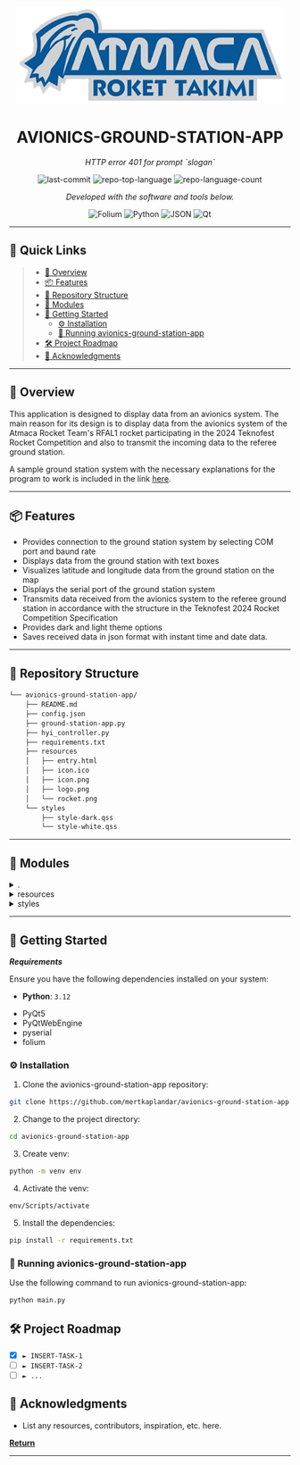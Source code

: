 <p align="center">
  <img src="resources/logo.png"/>
</p>
<p align="center">
    <h1 align="center">AVIONICS-GROUND-STATION-APP</h1>
</p>
<p align="center">
    <em>HTTP error 401 for prompt `slogan`</em>
</p>
<p align="center">
	<!-- <img src="https://img.shields.io/github/license/mertkaplandar/avionics-ground-station-app?style=flat&color=0080ff" alt="license"> -->
	<img src="https://img.shields.io/github/last-commit/mertkaplandar/avionics-ground-station-app?style=flat&logo=git&logoColor=white&color=0080ff" alt="last-commit">
	<img src="https://img.shields.io/github/languages/top/mertkaplandar/avionics-ground-station-app?style=flat&color=0080ff" alt="repo-top-language">
	<img src="https://img.shields.io/github/languages/count/mertkaplandar/avionics-ground-station-app?style=flat&color=0080ff" alt="repo-language-count">
<p>
<p align="center">
		<em>Developed with the software and tools below.</em>
</p>
<p align="center">
	<img src="https://img.shields.io/badge/Folium-77B829.svg?style=flat&logo=Folium&logoColor=white" alt="Folium">
	<img src="https://img.shields.io/badge/Python-3776AB.svg?style=flat&logo=Python&logoColor=white" alt="Python">
	<img src="https://img.shields.io/badge/JSON-000000.svg?style=flat&logo=JSON&logoColor=white" alt="JSON">
    <img src="https://img.shields.io/badge/Qt-000000.svg?style=flat&logo=Qt" alt="Qt">
</p>
<hr>

## 🔗 Quick Links

> - [📍 Overview](#-overview)
> - [📦 Features](#-features)
> - [📂 Repository Structure](#-repository-structure)
> - [🧩 Modules](#-modules)
> - [🚀 Getting Started](#-getting-started)
>   - [⚙️ Installation](#️-installation)
>   - [🤖 Running avionics-ground-station-app](#-running-avionics-ground-station-app)
> - [🛠 Project Roadmap](#-project-roadmap)
> - [👏 Acknowledgments](#-acknowledgments)
<!-- > - [🤝 Contributing](#-contributing) -->
<!-- > - [📄 License](#-license) -->


---

## 📍 Overview

This application is designed to display data from an avionics system. The main reason for its design is to display data from the avionics system of the Atmaca Rocket Team's RFAL1 rocket participating in the 2024 Teknofest Rocket Competition and also to transmit the incoming data to the referee ground station.

A sample ground station system with the necessary explanations for the program to work is included in the link [here](https://github.com/mertkaplandar/rocket-ground-station-hardware).

---

## 📦 Features

- Provides connection to the ground station system by selecting COM port and baund rate
- Displays data from the ground station with text boxes
- Visualizes latitude and longitude data from the ground station on the map
- Displays the serial port of the ground station system
- Transmits data received from the avionics system to the referee ground station in accordance with the structure in the Teknofest 2024 Rocket Competition Specification
- Provides dark and light theme options
- Saves received data in json format with instant time and date data.

---

## 📂 Repository Structure

```sh
└── avionics-ground-station-app/
    ├── README.md
    ├── config.json
    ├── ground-station-app.py
    ├── hyi_controller.py
    ├── requirements.txt
    ├── resources
    │   ├── entry.html
    │   ├── icon.ico
    │   ├── icon.png
    │   ├── logo.png
    │   └── rocket.png
    └── styles
        ├── style-dark.qss
        └── style-white.qss
```

---

## 🧩 Modules

<details closed><summary>.</summary>

| File                                                                                                                    | Summary                                           |
| ---                                                                                                                     | ---                                               |
| [config.json](https://github.com/mertkaplandar/avionics-ground-station-app/blob/master/config.json)                     | HTTP error 401 for prompt `config.json`           |
| [ground-station-app.py](https://github.com/mertkaplandar/avionics-ground-station-app/blob/master/ground-station-app.py) | HTTP error 401 for prompt `ground-station-app.py` |
| [hyi_controller.py](https://github.com/mertkaplandar/avionics-ground-station-app/blob/master/hyi_controller.py)         | HTTP error 401 for prompt `hyi_controller.py`     |
| [requirements.txt](https://github.com/mertkaplandar/avionics-ground-station-app/blob/master/requirements.txt)           | HTTP error 401 for prompt `requirements.txt`      |

</details>

<details closed><summary>resources</summary>

| File                                                                                                        | Summary                                          |
| ---                                                                                                         | ---                                              |
| [entry.html](https://github.com/mertkaplandar/avionics-ground-station-app/blob/master/resources/entry.html) | HTTP error 401 for prompt `resources/entry.html` |

</details>

<details closed><summary>styles</summary>

| File                                                                                                               | Summary                                            |
| ---                                                                                                                | ---                                                |
| [style-dark.qss](https://github.com/mertkaplandar/avionics-ground-station-app/blob/master/styles/style-dark.qss)   | HTTP error 401 for prompt `styles/style-dark.qss`  |
| [style-white.qss](https://github.com/mertkaplandar/avionics-ground-station-app/blob/master/styles/style-white.qss) | HTTP error 401 for prompt `styles/style-white.qss` |

</details>

---

## 🚀 Getting Started

***Requirements***

Ensure you have the following dependencies installed on your system:

* **Python**: `3.12`

- PyQt5
- PyQtWebEngine
- pyserial
- folium

### ⚙️ Installation

1. Clone the avionics-ground-station-app repository:

```sh
git clone https://github.com/mertkaplandar/avionics-ground-station-app
```

2. Change to the project directory:

```sh
cd avionics-ground-station-app
```

3. Create venv:

```sh
python -m venv env
```

4. Activate the venv:

```sh
env/Scripts/activate
```

5. Install the dependencies:

```sh
pip install -r requirements.txt
```

### 🤖 Running avionics-ground-station-app

Use the following command to run avionics-ground-station-app:

```sh
python main.py
```

<!-- ### 🧪 Tests

To execute tests, run:

```sh
pytest
```

--- -->

## 🛠 Project Roadmap

- [X] `► INSERT-TASK-1`
- [ ] `► INSERT-TASK-2`
- [ ] `► ...`

<!-- --- 

 ## 🤝 Contributing

Contributions are welcome! Here are several ways you can contribute:

- **[Submit Pull Requests](https://github.com/mertkaplandar/avionics-ground-station-app/blob/main/CONTRIBUTING.md)**: Review open PRs, and submit your own PRs.
- **[Join the Discussions](https://github.com/mertkaplandar/avionics-ground-station-app/discussions)**: Share your insights, provide feedback, or ask questions.
- **[Report Issues](https://github.com/mertkaplandar/avionics-ground-station-app/issues)**: Submit bugs found or log feature requests for Avionics-ground-station-app.

<details closed>
    <summary>Contributing Guidelines</summary>

1. **Fork the Repository**: Start by forking the project repository to your GitHub account.
2. **Clone Locally**: Clone the forked repository to your local machine using a Git client.
   ```sh
   git clone https://github.com/mertkaplandar/avionics-ground-station-app
   ```
3. **Create a New Branch**: Always work on a new branch, giving it a descriptive name.
   ```sh
   git checkout -b new-feature-x
   ```
4. **Make Your Changes**: Develop and test your changes locally.
5. **Commit Your Changes**: Commit with a clear message describing your updates.
   ```sh
   git commit -m 'Implemented new feature x.'
   ```
6. **Push to GitHub**: Push the changes to your forked repository.
   ```sh
   git push origin new-feature-x
   ```
7. **Submit a Pull Request**: Create a PR against the original project repository. Clearly describe the changes and their motivations.

Once your PR is reviewed and approved, it will be merged into the main branch.

</details>

--- -->

<!-- ## 📄 License

This project is protected under the [SELECT-A-LICENSE](https://choosealicense.com/licenses) License. For more details, refer to the [LICENSE](https://choosealicense.com/licenses/) file.
, -->

## 👏 Acknowledgments

- List any resources, contributors, inspiration, etc. here.

[**Return**](#-quick-links)

---
